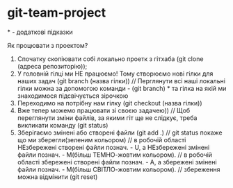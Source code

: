 # git-team-project

\* - додаткові підказки

Як процювати з проектом?

1. Спочатку скопіювати собі локально проетк з гітхаба (git clone (адреса репозиторію));
2. У головній гілці ми НЕ працюємо! Тому створюємо нові гілки для наших задач (git branch (назва гілки))
   // Перглянути всі наші локальні гілки можна за допомогою команди - (git branch) \* та гілка на якій ми знаходимося підсвічується зірочкою
3. Переходимо на потрібну нам гілку (git checkout (назва гілки))
4. Вже тепер можемо працювати зі своєю задачею))
   // Щоб переглянути зміни файлів, за якими гіт ще не слідкує, треба викликати команду (git status)
5. Зберігаємо змінені або створені файли (git add .)
   // git status покаже що ми зберегли(зеленим кольором)
   // в робочій області НЕзбережені створені файли познач. - U, а НЕзбережені змінені файли познач. - М(більш ТЕМНО-жовтим кольором).
   // в робочій області збережені створені файли познач. - А, а збережені змінені файли познач. - М(більш СВІТЛО-жовтим кольором).
   // збереження можна відмінити (git reset)
